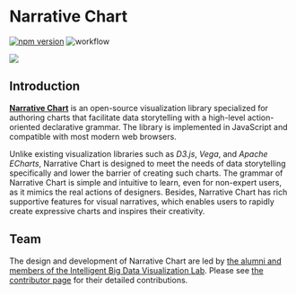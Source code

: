 # Narrative Chart

[![npm version](https://badge.fury.io/js/narchart.svg)](https://badge.fury.io/js/narchart)
![workflow](https://github.com/narchart/narrative-chart/actions/workflows/build.yml/badge.svg)

[![](/teasor.png)](https://narchart.github.io)

## Introduction

[**Narrative Chart**](https://narchart.github.io) is an open-source visualization library specialized for authoring charts that facilitate data storytelling with a high-level action-oriented declarative grammar. The library is implemented in JavaScript and compatible with most modern web browsers.

Unlike existing visualization libraries such as *D3.js*, *Vega*, and *Apache ECharts*, Narrative Chart is designed to meet the needs of data storytelling specifically and lower the barrier of creating such charts. The grammar of Narrative Chart is simple and intuitive to learn, even for non-expert users, as it mimics the real actions of designers. Besides, Narrative Chart has rich supportive features for visual narratives, which enables users to rapidly create expressive charts and inspires their creativity.

## Team

 The design and development of Narrative Chart are led by [the alumni and members of the Intelligent Big Data Visualization Lab](https://narchart.github.io/src/pages/about.html). Please see [the contributor page](https://github.com/narchart/narrative-chart/graphs/contributors) for their detailed contributions. 